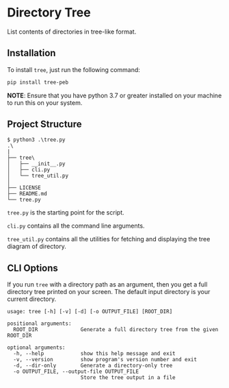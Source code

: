 # Directory Tree

List contents of directories in tree-like format.



## Installation

To install `tree`, just run the following command:

```zsh
pip install tree-peb
```

**NOTE**: Ensure that you have python 3.7 or greater installed on your machine to run this on your system.

## Project Structure

```text
$ python3 .\tree.py
.\
|
├── tree\
│   ├── __init__.py
│   ├── cli.py
│   └── tree_util.py
│
├── LICENSE
├── README.md
└── tree.py
```

`tree.py` is the starting point for the script.

`cli.py` contains all the command line arguments.

`tree_util.py` contains all the utilities for fetching and displaying the tree diagram of directory.

## CLI Options

If you run `tree` with a directory path as an argument, then you get a full directory tree printed on your screen. The default input directory is your current directory.

```text
usage: tree [-h] [-v] [-d] [-o OUTPUT_FILE] [ROOT_DIR]

positional arguments:
  ROOT_DIR              Generate a full directory tree from the given ROOT_DIR

optional arguments:
  -h, --help            show this help message and exit
  -v, --version         show program's version number and exit
  -d, --dir-only        Generate a directory-only tree
  -o OUTPUT_FILE, --output-file OUTPUT_FILE
                        Store the tree output in a file
```
